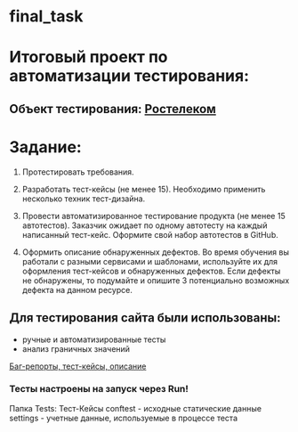 # final_task

#  Итоговый проект по автоматизации тестирования:
## Объект тестирования: [Ростелеком](https://b2c.passport.rt.ru)

#  Задание:

1. Протестировать требования.

2. Разработать тест-кейсы (не менее 15). Необходимо применить несколько техник тест-дизайна.

3. Провести автоматизированное тестирование продукта (не менее 15 автотестов). Заказчик ожидает по одному автотесту на каждый написанный тест-кейс. 
   Оформите свой набор автотестов в GitHub.

4. Оформить описание обнаруженных дефектов. Во время обучения вы работали с разными сервисами и шаблонами, используйте их для оформления тест-кейсов 
   и обнаруженных дефектов. Если дефекты не обнаружены, то подумайте и опишите 3 потенциально возможных дефекта на данном ресурсе.


## Для тестирования сайта были использованы:
- ручные и автоматизированные тесты
- анализ граничных значений


 [Баг-репорты, тест-кейсы, описание ](https://docs.google.com/spreadsheets/d/1-8mJk1rJ6ntxBOXh-svXChoCtt5OKAmNfFzgOXqD91c/edit?usp=sharing)

### Тесты настроены на запуск через Run! 


 Папка Tests: Тест-Кейсы
 conftest - исходные статические данные   
 settings - учетные данные, используемые в процессе теста
